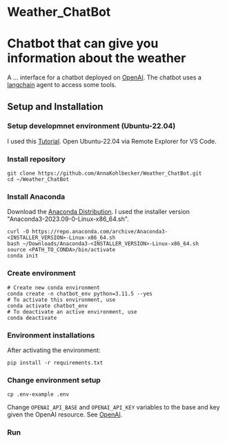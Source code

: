 # Weather_ChatBot
# Chatbot that can give you information about the weather
A ... interface for a chatbot deployed on [OpenAI](https://platform.openai.com/api-keys).
The chatbot uses a [langchain](https://python.langchain.com/en/latest/index.html) agent to access some tools.
## Setup and Installation
### Setup developmnet environment (Ubuntu-22.04)
I used this [Tutorial](https://www.youtube.com/watch?v=R88B_ldc6O8&t=384s).
Open Ubuntu-22.04 via Remote Explorer for VS Code.
### Install repository
```
git clone https://github.com/AnnaKohlbecker/Weather_ChatBot.git
cd ~/Weather_ChatBot
```
### Install Anaconda
Download the [Anaconda Distribution](https://docs.anaconda.com/free/anaconda/install/linux/). I used the installer version "Anaconda3-2023.09-0-Linux-x86_64.sh".
```
curl -O https://repo.anaconda.com/archive/Anaconda3-<INSTALLER_VERSION>-Linux-x86_64.sh
bash ~/Downloads/Anaconda3-<INSTALLER_VERSION>-Linux-x86_64.sh
source <PATH_TO_CONDA>/bin/activate
conda init
```
### Create environment
```
# Create new conda environment
conda create -n chatbot_env python=3.11.5 --yes
# To activate this environment, use
conda activate chatbot_env
# To deactivate an active environment, use
conda deactivate
```
### Environment installations
After activating the environment:
```
pip install -r requirements.txt
```
### Change environment setup
```
cp .env-example .env
```
Change `OPENAI_API_BASE` and `OPENAI_API_KEY` variables to the base and key given the OpenAI resource.
See [OpenAI](https://platform.openai.com/api-keys).
### Run
```
```